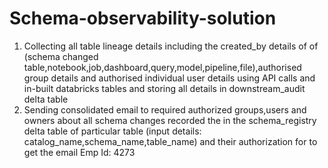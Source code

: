 # Schema-observability-solution
1. Collecting all table lineage details including the created_by details of of (schema changed table,notebook,job,dashboard,query,model,pipeline,file),authorised group details and authorised individual user details using API calls and in-built databricks tables and storing all details in downstream_audit delta table
2. Sending consolidated email to required authorized groups,users and owners about all schema changes recorded the in the schema_registry delta table of particular table (input details: catalog_name,schema_name,table_name) and their authorization for to get the email
Emp Id: 4273
